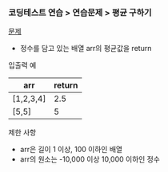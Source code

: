 ### 코딩테스트 연습 > 연습문제 > 평균 구하기        
[문제](https://programmers.co.kr/learn/courses/30/lessons/12944)  
- 정수를 담고 있는 배열 arr의 평균값을 return    

입출력 예  

| arr | return |  
| --- | --- |   
| [1,2,3,4]	 | 2.5 |  
| [5,5] | 5 |  

제한 사항  
- arr은 길이 1 이상, 100 이하인 배열  
- arr의 원소는 -10,000 이상 10,000 이하인 정수  
